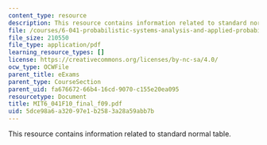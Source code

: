 ```yaml
---
content_type: resource
description: This resource contains information related to standard normal table.
file: /courses/6-041-probabilistic-systems-analysis-and-applied-probability-fall-2010/5dce98a6a32097e1b2583a28a59abb7b_MIT6_041F10_final_f09.pdf
file_size: 210550
file_type: application/pdf
learning_resource_types: []
license: https://creativecommons.org/licenses/by-nc-sa/4.0/
ocw_type: OCWFile
parent_title: eExams
parent_type: CourseSection
parent_uid: fa676672-66b4-16cd-9070-c155e20ea095
resourcetype: Document
title: MIT6_041F10_final_f09.pdf
uid: 5dce98a6-a320-97e1-b258-3a28a59abb7b
---
```

This resource contains information related to standard normal table.